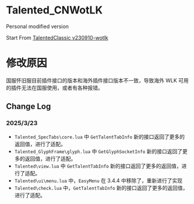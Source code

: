 # Talented_CNWotLK
Personal modified version

Start From [TalentedClassic v230910-wotlk](https://github.com/Lethay/TalentedClassic/tree/v230910)

# 修改原因
国服怀旧服目前插件接口的版本和海外插件接口版本不一致，导致海外 WLK 可用的插件无法在国服使用，或者有各种报错。

## Change Log
### 2025/3/23
- `Talented_SpecTabs\core.lua` 中 `GetTalentTabInfo` 新的接口返回了更多的返回值，进行了适配。
- `Talented_GlyphFrame\glyph.lua` 中 `GetGlyphSocketInfo` 新的接口返回了更多的返回值，进行了适配。
- `Talented\view.lua` 中 `GetTalentTabInfo` 新的接口返回了更多的返回值，进行了适配。
- `Talented\ui\menu.lua` 中，`EasyMenu` 在 3.4.4 中移除了，重新进行了实现
- `Talented\check.lua` 中，`GetTalentTabInfo` 新的接口返回了更多的返回值，进行了适配。